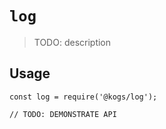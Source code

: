 # `log`

> TODO: description

## Usage

```
const log = require('@kogs/log');

// TODO: DEMONSTRATE API
```
